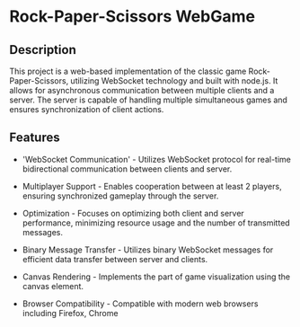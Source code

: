 # Rock-Paper-Scissors WebGame

## Description

This project is a web-based implementation of the classic game Rock-Paper-Scissors, utilizing WebSocket technology and built with node.js. It allows for asynchronous communication between multiple clients and a server. The server is capable of handling multiple simultaneous games and ensures synchronization of client actions.

## Features

* 'WebSocket Communication' - Utilizes WebSocket protocol for real-time bidirectional communication between clients and server.

* Multiplayer Support - Enables cooperation between at least 2 players, ensuring synchronized gameplay through the server.

* Optimization - Focuses on optimizing both client and server performance, minimizing resource usage and the number of transmitted messages.

* Binary Message Transfer - Utilizes binary WebSocket messages for efficient data transfer between server and clients.

* Canvas Rendering - Implements the part of game visualization using the canvas element.

* Browser Compatibility - Compatible with modern web browsers including Firefox, Chrome
